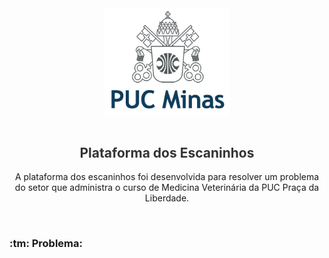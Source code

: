 <style>
  div.headerLogo{
display: flex; align-itens: center; justify-content: center
  }
  div.headerLogo img {
    width: 200px;
  }
  div.headerContent{
    text-align: center;
  }
  div.headerContent h2 {
    color: #333;
  }
</style>

<div class="headerLogo">
<img src="img/pucminaslogo.png">
</div><br>
<div class="headerContent">
<h2>Plataforma dos Escaninhos</h2>
<p>A plataforma dos escaninhos foi desenvolvida para resolver um problema do setor que administra o curso de Medicina Veterinária da PUC Praça da Liberdade.</p>
<br>
</div>
<h3>:tm: Problema:</h3>